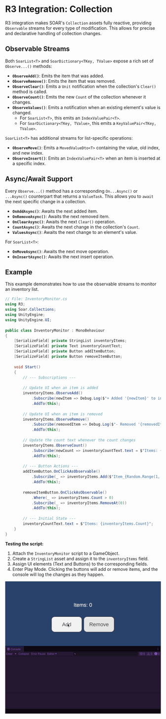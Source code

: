 # R3 Integration: Collection

R3 integration makes SOAR's `Collection` assets fully reactive, providing `Observable` streams for every type of modification. This allows for precise and declarative handling of collection changes.

## Observable Streams

Both `SoarList<T>` and `SoarDictionary<TKey, TValue>` expose a rich set of `Observe...()` methods:

-   **`ObserveAdd()`**: Emits the item that was added.
-   **`ObserveRemove()`**: Emits the item that was removed.
-   **`ObserveClear()`**: Emits a `Unit` notification when the collection's `Clear()` method is called.
-   **`ObserveCount()`**: Emits the new `Count` of the collection whenever it changes.
-   **`ObserveValues()`**: Emits a notification when an existing element's value is changed.
    -   For `SoarList<T>`, this emits an `IndexValuePair<T>`.
    -   For `SoarDictionary<TKey, TValue>`, this emits a `KeyValuePair<TKey, TValue>`.

`SoarList<T>` has additional streams for list-specific operations:
-   **`ObserveMove()`**: Emits a `MovedValueDto<T>` containing the value, old index, and new index.
-   **`ObserveInsert()`**: Emits an `IndexValuePair<T>` when an item is inserted at a specific index.

## Async/Await Support

Every `Observe...()` method has a corresponding `On...Async()` or `...Async()` counterpart that returns a `ValueTask`.
This allows you to `await` the next specific change in a collection.

-   **`OnAddAsync()`**: Awaits the next added item.
-   **`OnRemoveAsync()`**: Awaits the next removed item.
-   **`OnClearAsync()`**: Awaits the next `Clear()` operation.
-   **`CountAsync()`**: Awaits the next change in the collection's `Count`.
-   **`ValuesAsync()`**: Awaits the next change to an element's value.

For `SoarList<T>`:
-   **`OnMoveAsync()`**: Awaits the next move operation.
-   **`OnInsertAsync()`**: Awaits the next insert operation.

## Example

This example demonstrates how to use the observable streams to monitor an inventory list.

```csharp
// File: InventoryMonitor.cs
using R3;
using Soar.Collections;
using UnityEngine;
using UnityEngine.UI;

public class InventoryMonitor : MonoBehaviour
{
    [SerializeField] private StringList inventoryItems;
    [SerializeField] private Text inventoryCountText;
    [SerializeField] private Button addItemButton;
    [SerializeField] private Button removeItemButton;

    void Start()
    {
        // --- Subscriptions ---

        // Update UI when an item is added
        inventoryItems.ObserveAdd()
            .Subscribe(newItem => Debug.Log($"+ Added '{newItem}' to inventory."))
            .AddTo(this);

        // Update UI when an item is removed
        inventoryItems.ObserveRemove()
            .Subscribe(removedItem => Debug.Log($"- Removed '{removedItem}' from inventory."))
            .AddTo(this);

        // Update the count text whenever the count changes
        inventoryItems.ObserveCount()
            .Subscribe(newCount => inventoryCountText.text = $"Items: {newCount}")
            .AddTo(this);

        // --- Button Actions ---
        addItemButton.OnClickAsObservable()
            .Subscribe(_ => inventoryItems.Add($"Item_{Random.Range(1, 100)}"))
            .AddTo(this);

        removeItemButton.OnClickAsObservable()
            .Where(_ => inventoryItems.Count > 0)
            .Subscribe(_ => inventoryItems.RemoveAt(0))
            .AddTo(this);

        // --- Initial State ---
        inventoryCountText.text = $"Items: {inventoryItems.Count}";
    }
}
```
**Testing the script:**
1.  Attach the `InventoryMonitor` script to a GameObject.
2.  Create a `StringList` asset and assign it to the `inventoryItems` field.
3.  Assign UI elements (Text and Buttons) to the corresponding fields.
4.  Enter Play Mode. Clicking the buttons will add or remove items, and the console will log the changes as they happen.

![SOAR_R3_CollectionExample](../assets/images/SOAR_R3_CollectionExample.gif)
